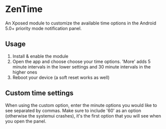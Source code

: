 # ZenTime

An Xposed module to customize the available time options in the Android 5.0+ priority mode notification panel.

## Usage

1. Install & enable the module
2. Open the app and choose choose your time options. 'More' adds 5 minute intervals in the lower settings and 30 minute intervals in the higher ones
3. Reboot your device (a soft reset works as well)

## Custom time settings

When using the custom option, enter the minute options you would like to see separated by commas. Make sure to include '60' as an option (otherwise the systemui crashes), it's the first option that you will see when you open the panel.
